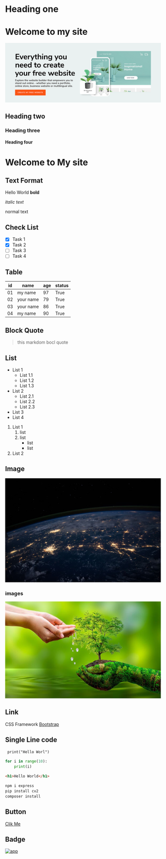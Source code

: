 # Heading one
# Welcome to my site
![alt text](image.png)
## Heading two
### Heading three
#### Heading four
# Welcome to My site

## Text Format
Hello World **bold**

*italic text*

normal text

## Check List
- [x] Task 1
- [x] Task 2
- [ ] Task 3
- [ ] Task 4

## Table
|id | name | age | status |
|--- | ----- | ----- | ------- |
|01 | my name | 97 | True |
|02 | your name | 79 | True |
|03 | your name | 86 | True |
|04 | my name | 90 | True |

## Block Quote

> this markdom bocl quote

## List
- List 1
    - List 1.1
    - List 1.2
    - List 1.3
- List 2
    - List 2.1
    - List 2.2
    - List 2.3
- List 3
- List 4

1. List 1
    1. list
    2. list
        - list
        - list
2. List 2

## Image
![alt text](nasa.png)

### images 
![Dashboard](dashboard.png)

## Link
CSS Framework [Bootstrap](https://unsplash.com/s/photos/earth)

## Single Line code
` print("Hello Worl")`

```python
for i in range(10):
    print(i)
```

```html
<h1>Hello World</h1>
```

```bash
npm i express
pip install cv2
composer install
```

## Button
<a href="https://www.tinkercad.com/dashboard" target="_blank">Clik Me</a>

## Badge
[![app](https://img.shields.io/badge/PNC_Web_Development-tutial-blue
)](https://www.passerellesnumeriques.org/what-we-do/cambodia/)